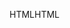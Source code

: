 <span data-ttu-id="3a5e9-101">HTML</span><span class="sxs-lookup"><span data-stu-id="3a5e9-101">HTML</span></span>